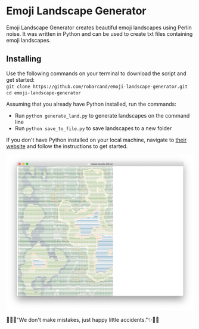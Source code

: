 # Emoji Landscape Generator
Emoji Landscape Generator creates beautiful emoji landscapes using Perlin noise. It was written in Python and can be used to create txt files containing emoji landscapes.

## Installing
Use the following commands on your terminal to download the script and get started:  
`git clone https://github.com/robarcand/emoji-landscape-generator.git`  
`cd emoji-landscape-generator`

Assuming that you already have Python installed, run the commands:
* Run `python generate_land.py` to generate landscapes on the command line
* Run `python save_to_file.py` to save landscapes to a new folder

If you don't have Python installed on your local machine, navigate to [their website](https://www.python.org/downloads/) and follow the instructions to get started.

![Emoji Landscape Example Image](/example-image/emoji-landscape-screenshot.png)


🍃🌲✨"We don't make mistakes, just happy little accidents."✨🌲🍃